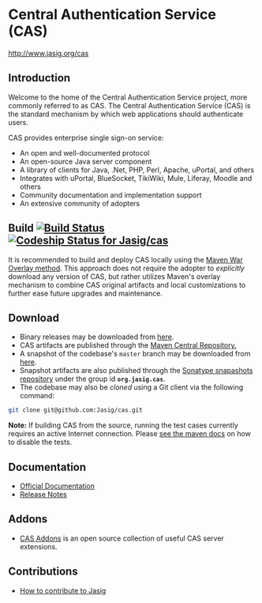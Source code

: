 # Central Authentication Service (CAS)

<http://www.jasig.org/cas>

## Introduction

Welcome to the home of the Central Authentication Service project, more commonly referred to as CAS.  The Central Authentication Service (CAS) is the standard mechanism by which web applications should authenticate users. 

CAS provides enterprise single sign-on service:

- An open and well-documented protocol
- An open-source Java server component
- A library of clients for Java, .Net, PHP, Perl, Apache, uPortal, and others
- Integrates with uPortal, BlueSocket, TikiWiki, Mule, Liferay, Moodle and others
- Community documentation and implementation support
- An extensive community of adopters

## Build [![Build Status](https://api.travis-ci.org/Jasig/cas.png)](http://travis-ci.org/Jasig/cas) [![Codeship Status for Jasig/cas](https://www.codeship.io/projects/a204a3a0-727c-0131-ab14-4e46b2fa20d2/status)](https://www.codeship.io/projects/13661)
It is recommended to build and deploy CAS locally using the [Maven War Overlay method][overlay]. 
This approach does not require the adopter to *explicitly* download any version of CAS, but 
rather utilizes Maven's overlay mechanism to combine CAS original artifacts and local 
customizations to further ease future upgrades and maintenance.

## Download
- Binary releases may be downloaded from [here](http://www.jasig.org/cas/download).
- CAS artifacts are published through the [Maven Central Repository.](http://mvnrepository.com/artifact/org.jasig.cas)
- A snapshot of the codebase's `master` branch may be downloaded from [here](https://github.com/Jasig/cas/archive/master.zip).
- Snapshot artifacts are also published through the [Sonatype snapashots repository](https://oss.sonatype.org/content/repositories/snapshots/org/jasig/cas/) under the group id **`org.jasig.cas`**.
- The codebase may also be *cloned* using a Git client via the following command:
```bash
git clone git@github.com:Jasig/cas.git
```

**Note:** If building CAS from the source, running the test cases currently requires an active Internet connection.
Please [see the maven docs][skip] on how to disable the tests.


## Documentation
- [Official Documentation][wiki]
- [Release Notes](https://issues.jasig.org/secure/ReleaseNote.jspa?projectId=10007)

## Addons
- [CAS Addons](https://github.com/Unicon/cas-addons) is an open source collection of useful CAS server extensions.

## Contributions
- [How to contribute to Jasig](http://www.jasig.org/jasig/contribute)

[wiki]: http://jasig.github.io/cas
[overlay]: http://jasig.github.io/cas/current/installation/Maven-Overlay-Installation.html
[skip]: http://maven.apache.org/general.html#skip-test
